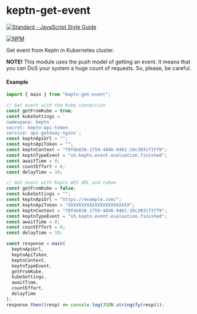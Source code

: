 # keptn-get-event

[![Standard - JavaScript Style Guide](https://img.shields.io/badge/code_style-standard-brightgreen.svg)](http://standardjs.com/)

[![NPM](https://nodei.co/npm/keptn-get-event.png?downloads=true&downloadRank=true&stars=true)](https://nodei.co/npm/keptn-get-event/)

Get event from Keptn in Kubernetes cluster.

**NOTE!** This module uses the push model of getting an event.
It means that you can DoS your system a huge count of requests.
So, please, be careful.

#### Example

```js
import { main } from "keptn-get-event";

// Get event with the Kube connection
const getFromKube = true;
const kubeSettings = `
namespace: keptn
secret: keptn-api-token
service: api-gateway-nginx`;
const keptnApiUrl = "";
const keptnApiToken = "";
const keptnContext = "f8fde836-1759-4846-9401-20c3031f3ff9";
const keptnTypeEvent = "sh.keptn.event.evaluation.finished";
const awaitTime = 0;
const countEffort = 6;
const delayTime = 10;

// Get event with Keptn API URL and token
const getFromKube = false;
const kubeSettings = "";
const keptnApiUrl = "https://example.com/";
const keptnApiToken = "XXXXXXXXXXXXXXXXXXXXXXX";
const keptnContext = "f8fde836-1759-4846-9401-20c3031f3ff9";
const keptnTypeEvent = "sh.keptn.event.evaluation.finished";
const awaitTime = 0;
const countEffort = 6;
const delayTime = 10;

const response = main(
  keptnApiUrl,
  keptnApiToken,
  keptnContext,
  keptnTypeEvent,
  getFromKube,
  kubeSettings,
  awaitTime,
  countEffort,
  delayTime
);
response.then((resp) => console.log(JSON.stringify(resp)));
```
